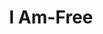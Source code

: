 ---
pid: PT109
title: I Am-Free
location_transcription: 14th + JFK Municipal Building.
zipcode: '19125'
outside_phl: 
neighborhood: Fishtown,Kensington
age: '25'
age_range: 20-29
instagram: 
image_file_name: PT_109.jpg
proposal_transcription: A mural that pays homage to civil rights activists and opressed
  communities rising up against injustice (socio-economic, gender, racial, political).
  And/or a statue figure ripping off their chains of opression.
topic: Social Justice
topic_summary: '0'
type: 2D,Garden,Mural
keywords_other: 
credit: Esmeralda
image_labels: 
twitter: 
facebook: 
permalink: "/monuments/pt109/"
layout: item-page
---